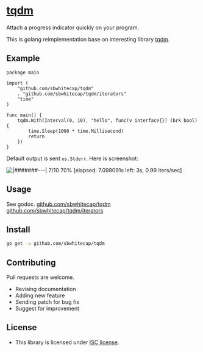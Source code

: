# [tqdm](https://github.com/sbwhitecap/tqdm)

Attach a progress indicator quickly on your program.

This is golang reimplementation base on interesting library [tqdm](https://github.com/noamraph/tqdm).

## Example
```golang
package main

import (
	"github.com/sbwhitecap/tqdm"
	. "github.com/sbwhitecap/tqdm/iterators"
	"time"
)

func main() {
	tqdm.With(Interval(0, 10), "hello", func(v interface{}) (brk bool) {
		time.Sleep(1000 * time.Millisecond)
		return
	})
}
```

Default output is sent `os.Stderr`. Here is screenshot:

![|#######---| 7/10  70% [elapsed: 7.098091s left: 3s,  0.99 iters/sec]](http://i.imgur.com/lfXJ9uE.gifv)

## Usage
See godoc.
[github.com/sbwhitecap/tqdm](https://godoc.org/github.com/sbwhitecap/tqdm )
[github.com/sbwhitecap/tqdm/iterators](https://godoc.org/github.com/sbwhitecap/tqdm/iterators)

## Install
```bash
go get -u github.com/sbwhitecap/tqdm
```

## Contributing
Pull requests are welcome.

 * Revising documentation
 * Adding new feature
 * Sending patch for bug fix
 * Suggest for improvement

## License
* This library is licensed under [ISC license](https://opensource.org/licenses/ISC). 

